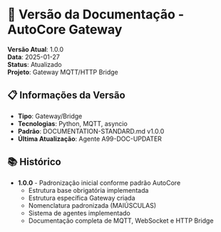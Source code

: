 # 📌 Versão da Documentação - AutoCore Gateway

**Versão Atual**: 1.0.0  
**Data**: 2025-01-27  
**Status**: Atualizado  
**Projeto**: Gateway MQTT/HTTP Bridge  

## 📋 Informações da Versão

- **Tipo**: Gateway/Bridge
- **Tecnologias**: Python, MQTT, asyncio
- **Padrão**: DOCUMENTATION-STANDARD.md v1.0.0
- **Última Atualização**: Agente A99-DOC-UPDATER

## 📚 Histórico

- **1.0.0** - Padronização inicial conforme padrão AutoCore
  - Estrutura base obrigatória implementada
  - Estrutura específica Gateway criada
  - Nomenclatura padronizada (MAIÚSCULAS)
  - Sistema de agentes implementado
  - Documentação completa de MQTT, WebSocket e HTTP Bridge
